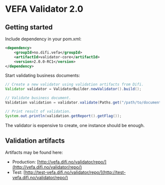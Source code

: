 # VEFA Validator 2.0

## Getting started

Include dependency in your pom.xml:

```xml
<dependency>
	<groupId>no.difi.vefa</groupId>
	<artifactId>validator-core</artifactId>
	<version>2.0.0-RC1</version>
</dependency>
```

Start validating business documents:

```java
// Create a new validator using validation artifacts from Difi.
Validator validator = ValidatorBuilder.newValidator().build();

// Validate business document.
Validation validation = validator.validate(Paths.get("/path/to/document.xml"));

// Print result of validation.
System.out.println(validation.getReport().getFlag());
```

The validator is expensive to create, one instance should be enough.

## Validation artifacts

Artifacts may be found here:

* Production: [http://vefa.difi.no/validator/repo/](http://vefa.difi.no/validator/repo/)
* Test: [http://test-vefa.difi.no/validator/repo/](http://test-vefa.difi.no/validator/repo/)
